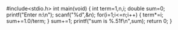 #include<stdio.h>
int main(void)
{
int term=1,n,i;
double sum=0;
printf("Enter n:\n");
scanf("%d",&n);
for(i=1;i<=n;i++)
{
    term*=i;
sum+=1.0/term;
}
sum+=1;
printf("sum is %.51f\n",sum);
return 0;
}  
